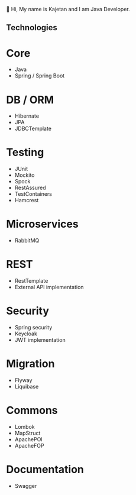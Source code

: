👋 Hi, My name is Kajetan and I am Java Developer.

## Technologies

# Core
- Java
- Spring / Spring Boot

# DB / ORM
- Hibernate
- JPA
- JDBCTemplate

# Testing
- JUnit
- Mockito
- Spock
- RestAssured
- TestContainers
- Hamcrest

# Microservices
- RabbitMQ

# REST
- RestTemplate
- External API implementation

# Security
- Spring security
- Keycloak
- JWT implementation

# Migration
- Flyway
- Liquibase

# Commons
- Lombok
- MapStruct
- ApachePOI
- ApacheFOP

# Documentation
- Swagger

